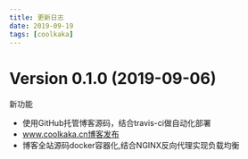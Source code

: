 ```yaml
---
title: 更新日志
date: 2019-09-19
tags: [coolkaka]
---
```


# Version 0.1.0 (2019-09-06)

新功能

* 使用GitHub托管博客源码，结合travis-ci做自动化部署
* www.coolkaka.cn博客发布
* 博客全站源码docker容器化,结合NGINX反向代理实现负载均衡